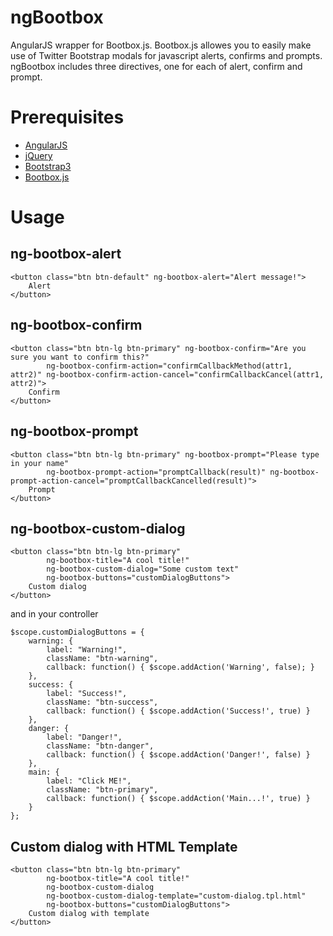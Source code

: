 ngBootbox
=========

AngularJS wrapper for Bootbox.js. Bootbox.js allowes you to easily make use of Twitter Bootstrap modals for javascript alerts, confirms and prompts. ngBootbox includes three directives, one for each of alert, confirm and prompt.

Prerequisites
=========

* <a href="http://angularjs.org">AngularJS</a>
* <a href="http://jquery.com">jQuery</a>
* <a href="http://getbootstrap.com">Bootstrap3</a>
* <a href="http://bootboxjs.com">Bootbox.js</a>

Usage
=========

ng-bootbox-alert
----------------

    <button class="btn btn-default" ng-bootbox-alert="Alert message!">
        Alert
    </button>

ng-bootbox-confirm
------------------

    <button class="btn btn-lg btn-primary" ng-bootbox-confirm="Are you sure you want to confirm this?"
            ng-bootbox-confirm-action="confirmCallbackMethod(attr1, attr2)" ng-bootbox-confirm-action-cancel="confirmCallbackCancel(attr1, attr2)">
        Confirm
    </button>

ng-bootbox-prompt
-----------------

    <button class="btn btn-lg btn-primary" ng-bootbox-prompt="Please type in your name"
            ng-bootbox-prompt-action="promptCallback(result)" ng-bootbox-prompt-action-cancel="promptCallbackCancelled(result)">
        Prompt
    </button>

ng-bootbox-custom-dialog
------------------------

    <button class="btn btn-lg btn-primary"
            ng-bootbox-title="A cool title!"
            ng-bootbox-custom-dialog="Some custom text"
            ng-bootbox-buttons="customDialogButtons">
        Custom dialog
    </button>

and in your controller

    $scope.customDialogButtons = {
        warning: {
            label: "Warning!",
            className: "btn-warning",
            callback: function() { $scope.addAction('Warning', false); }
        },
        success: {
            label: "Success!",
            className: "btn-success",
            callback: function() { $scope.addAction('Success!', true) }
        },
        danger: {
            label: "Danger!",
            className: "btn-danger",
            callback: function() { $scope.addAction('Danger!', false) }
        },
        main: {
            label: "Click ME!",
            className: "btn-primary",
            callback: function() { $scope.addAction('Main...!', true) }
        }
    };

Custom dialog with HTML Template
--------------------------------

    <button class="btn btn-lg btn-primary"
            ng-bootbox-title="A cool title!"
            ng-bootbox-custom-dialog
            ng-bootbox-custom-dialog-template="custom-dialog.tpl.html"
            ng-bootbox-buttons="customDialogButtons">
        Custom dialog with template
    </button>

